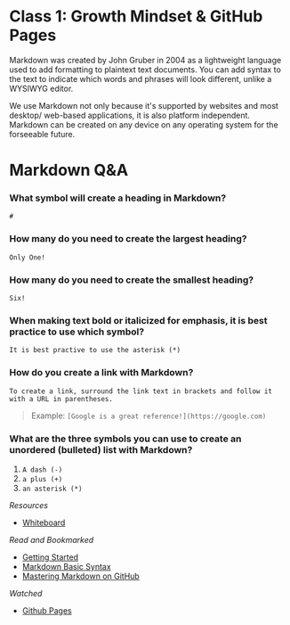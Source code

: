 #  Class 1: Growth Mindset & GitHub Pages

Markdown was created by John Gruber in 2004 as a lightweight language used to add formatting to plaintext text documents. 
You can add syntax to the text to indicate which words and phrases will look different, unlike a WYSIWYG editor.

We use Markdown not only because it's supported by websites and most desktop/ web-based applications, it is also platform independent. 
Markdown can be created on any device on any operating system for the forseeable future.

#  Markdown Q&A

### What symbol will create a heading in Markdown?

`#`

### How many do you need to create the largest heading?

`Only One!`

### How many do you need to create the smallest heading?

`Six!`

### When making text bold or italicized for emphasis, it is best practice to use which symbol?

`It is best practive to use the asterisk (*)`

### How do you create a link with Markdown?

`To create a link, surround the link text in brackets and follow it with a URL in parentheses.`

> Example: `[Google is a great reference!](https://google.com)`

### What are the three symbols you can use to create an unordered (bulleted) list with Markdown?
1. `A dash (-)`
2. `a plus (+)` 
3. `an asterisk (*)`

*Resources*
- [Whiteboard](https://www.invisionapp.com/)

*Read and Bookmarked*
- [Getting Started](https://www.markdownguide.org/getting-started/)
- [Markdown Basic Syntax](https://www.markdownguide.org/basic-syntax/)
- [Mastering Markdown on GitHub](https://guides.github.com/features/mastering-markdown/)

*Watched*
- [Github Pages](https://pages.github.com/)